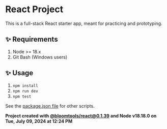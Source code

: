 # React Project

This is a full-stack React starter app, meant for practicing and prototyping.

## ✨ Requirements

1. Node >= 18.x
2. Git Bash (Windows users)

## ✨ Usage

1. `npm install`
2. `npm run dev`
3. `npm test`

See the [package.json file](./package.json) for other scripts.

**Project created with [@bloomtools/react@0.1.39](https://github.com/bloominstituteoftechnology/npm-tools-react) and Node v18.18.0 on Tue, July 09, 2024 at 12:24 PM**
